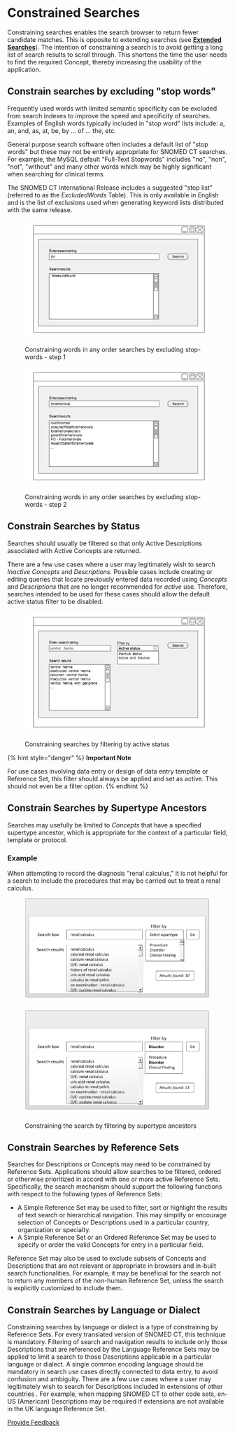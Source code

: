 # Constrained Searches

Constraining searches enables the search browser to return fewer candidate matches. This is opposite to extending searches (see [**Extended Searches**](4.3-extended-searches.md)). The intention of constraining a search is to avoid getting a long list of search results to scroll through. This shortens the time the user needs to find the required Concept, thereby increasing the usability of the application.

## Constrain searches by excluding "stop words"

Frequently used words with limited semantic specificity can be excluded from search indexes to improve the speed and specificity of searches. Examples of English words typically included in "stop word" lists include: a, an, and, as, at, be, by … of … the, etc.

General purpose search software often includes a default list of "stop words" but these may not be entirely appropriate for SNOMED CT searches. For example, the MySQL default "Full-Text Stopwords" includes "no", "non", "not", "without" and many other words which may be highly significant when searching for clinical terms.

The SNOMED CT International Release includes a suggested "stop list" (referred to as the _ExcludedWords_ Table). This is only available in English and is the list of exclusions used when generating keyword lists distributed with the same release.

<figure><img src="../images/57815673.png" alt=""><figcaption><p>Constraining words in any order searches by excluding stop-words - step 1</p></figcaption></figure>

<figure><img src="../images/57815675.png" alt=""><figcaption><p>Constraining words in any order searches by excluding stop-words - step 2</p></figcaption></figure>

## Constrain Searches by Status

Searches should usually be filtered so that only Active Descriptions associated with Active Concepts are returned.

There are a few use cases where a user may legitimately wish to search _Inactive Concepts_ and _Descriptions._ Possible cases include creating or editing queries that locate previously entered data recorded using _Concepts_ and _Descriptions_ that are no longer recommended for _active_ use. Therefore, searches intended to be used for these cases should allow the default active status filter to be disabled.

<figure><img src="../images/52171330.png" alt=""><figcaption><p>Constraining searches by filtering by active status</p></figcaption></figure>

{% hint style="danger" %}
**Important Note**

For use cases involving data entry or design of data entry template or Reference Set, this filter should always be applied and set as active. This should not even be a filter option.
{% endhint %}

## Constrain Searches by Supertype Ancestors

Searches may usefully be limited to _Concepts_ that have a specified supertype ancestor, which is appropriate for the context of a particular field, template or protocol.

### Example

When attempting to record the diagnosis "renal calculus," it is not helpful for a search to include the procedures that may be carried out to treat a renal calculus.

<figure><img src="../images/52170499.png" alt=""><figcaption></figcaption></figure>

<figure><img src="../images/52170500.png" alt=""><figcaption><p> Constraining the search by filtering by supertype ancestors</p></figcaption></figure>

## Constrain Searches by Reference Sets

Searches for Descriptions or Concepts may need to be constrained by Reference Sets. Applications should allow searches to be filtered, ordered or otherwise prioritized in accord with one or more active Reference Sets. Specifically, the search mechanism should support the following functions with respect to the following types of Reference Sets:

* A Simple Reference Set may be used to filter, sort or highlight the results of text search or hierarchical navigation. This may simplify or encourage selection of Concepts or Descriptions used in a particular country, organization or specialty.
* A Simple Reference Set or an Ordered Reference Set may be used to specify or order the valid Concepts for entry in a particular field.

Reference Set may also be used to exclude subsets of Concepts and Descriptions that are not relevant or appropriate in browsers and in-built search functionalities. For example, it may be beneficial for the search not to return any members of the non-human Reference Set, unless the search is explicitly customized to include them.

## Constrain Searches by Language or Dialect

Constraining searches by language or dialect is a type of constraining by Reference Sets. For every translated version of SNOMED CT, this technique is mandatory. Filtering of search and navigation results to include only those Descriptions that are referenced by the Language Reference Sets may be applied to limit a search to those Descriptions applicable in a particular language or dialect. A single common encoding language should be mandatory in search use cases directly connected to data entry, to avoid confusion and ambiguity. There are a few use cases where a user may legitimately wish to search for Descriptions included in extensions of other countries _._ For example, when mapping SNOMED CT to other code sets, en-US (American) Descriptions may be required if extensions are not available in the UK language Reference Set.






<a href="https://docs.google.com/forms/d/e/1FAIpQLScTmbZIf0UEQwYDkY27EEWBkaiYkHSbR0_9DmFrMLXoQLyL7Q/viewform?usp=pp_url&entry.1767247133=Search+And+Data+Entry+Guide&entry.670899847=Constrained%20Searches" class="button primary">Provide Feedback</a>
